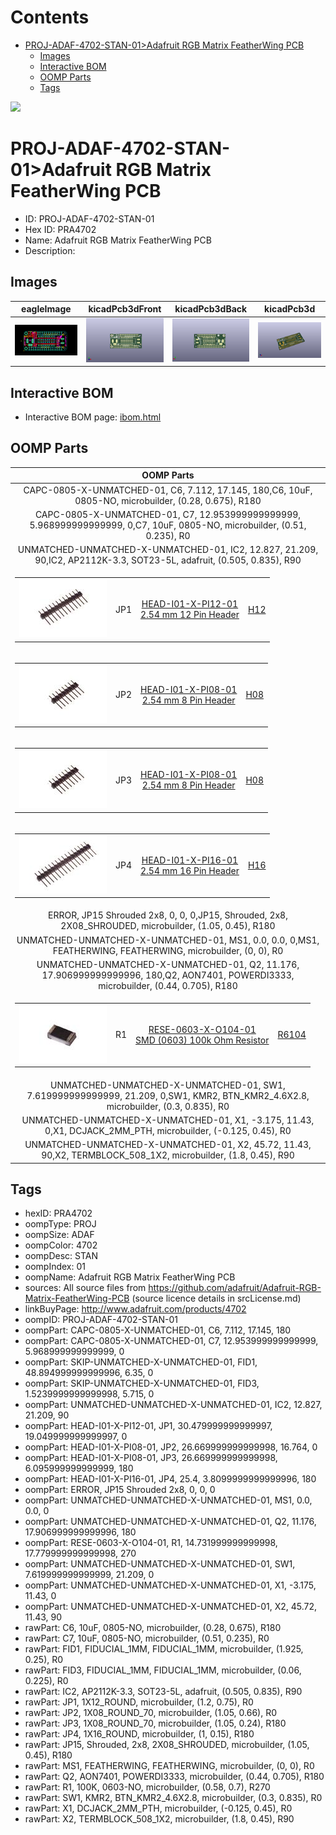 



Contents
========

* [PROJ-ADAF-4702-STAN-01>Adafruit RGB Matrix FeatherWing PCB](#proj-adaf-4702-stan-01adafruit-rgb-matrix-featherwing-pcb)
	* [Images](#images)
	* [Interactive BOM](#interactive-bom)
	* [OOMP Parts](#oomp-parts)
	* [Tags](#tags)
  
![][im]
# PROJ-ADAF-4702-STAN-01>Adafruit RGB Matrix FeatherWing PCB

- ID: PROJ-ADAF-4702-STAN-01
- Hex ID: PRA4702
- Name: Adafruit RGB Matrix FeatherWing PCB
- Description: 

## Images
  
  

|eagleImage|kicadPcb3dFront|kicadPcb3dBack|kicadPcb3d|
| :---: | :---: | :---: | :---: |
|[![eagleImage](eagleImage_140.png)](eagleImage_600.png)|[![kicadPcb3dFront](kicadPcb3dFront_140.png)](kicadPcb3dFront_600.png)|[![kicadPcb3dBack](kicadPcb3dBack_140.png)](kicadPcb3dBack_600.png)|[![kicadPcb3d](kicadPcb3d_140.png)](kicadPcb3d_600.png)|

## Interactive BOM

- Interactive BOM page: [ibom.html](kicad/bom/ibom.html)

## OOMP Parts
  

|OOMP Parts|
| :---: |
|CAPC-0805-X-UNMATCHED-01, C6, 7.112, 17.145, 180,C6, 10uF, 0805-NO, microbuilder, (0.28, 0.675), R180|
|CAPC-0805-X-UNMATCHED-01, C7, 12.953999999999999, 5.968999999999999, 0,C7, 10uF, 0805-NO, microbuilder, (0.51, 0.235), R0|
|UNMATCHED-UNMATCHED-X-UNMATCHED-01, IC2, 12.827, 21.209, 90,IC2, AP2112K-3.3, SOT23-5L, adafruit, (0.505, 0.835), R90|
|<table><tr><td>![HEAD-I01-X-PI12-01](https://raw.githubusercontent.com/oomlout/oomlout_OOMP_parts/main/HEAD-I01-X-PI12-01/image_140.jpg)</td><td> JP1</td><td>[HEAD-I01-X-PI12-01<br>2.54 mm 12 Pin Header](https://github.com/oomlout/oomlout_OOMP_parts/tree/main/HEAD-I01-X-PI12-01/)</td><td>[H12](https://github.com/oomlout/oomlout_OOMP_parts/tree/main/HEAD-I01-X-PI12-01/)</td></tr></table>|
|<table><tr><td>![HEAD-I01-X-PI08-01](https://raw.githubusercontent.com/oomlout/oomlout_OOMP_parts/main/HEAD-I01-X-PI08-01/image_140.jpg)</td><td> JP2</td><td>[HEAD-I01-X-PI08-01<br>2.54 mm 8 Pin Header](https://github.com/oomlout/oomlout_OOMP_parts/tree/main/HEAD-I01-X-PI08-01/)</td><td>[H08](https://github.com/oomlout/oomlout_OOMP_parts/tree/main/HEAD-I01-X-PI08-01/)</td></tr></table>|
|<table><tr><td>![HEAD-I01-X-PI08-01](https://raw.githubusercontent.com/oomlout/oomlout_OOMP_parts/main/HEAD-I01-X-PI08-01/image_140.jpg)</td><td> JP3</td><td>[HEAD-I01-X-PI08-01<br>2.54 mm 8 Pin Header](https://github.com/oomlout/oomlout_OOMP_parts/tree/main/HEAD-I01-X-PI08-01/)</td><td>[H08](https://github.com/oomlout/oomlout_OOMP_parts/tree/main/HEAD-I01-X-PI08-01/)</td></tr></table>|
|<table><tr><td>![HEAD-I01-X-PI16-01](https://raw.githubusercontent.com/oomlout/oomlout_OOMP_parts/main/HEAD-I01-X-PI16-01/image_140.jpg)</td><td> JP4</td><td>[HEAD-I01-X-PI16-01<br>2.54 mm 16 Pin Header](https://github.com/oomlout/oomlout_OOMP_parts/tree/main/HEAD-I01-X-PI16-01/)</td><td>[H16](https://github.com/oomlout/oomlout_OOMP_parts/tree/main/HEAD-I01-X-PI16-01/)</td></tr></table>|
|ERROR, JP15 Shrouded 2x8, 0, 0, 0,JP15, Shrouded, 2x8, 2X08_SHROUDED, microbuilder, (1.05, 0.45), R180|
|UNMATCHED-UNMATCHED-X-UNMATCHED-01, MS1, 0.0, 0.0, 0,MS1, FEATHERWING, FEATHERWING, microbuilder, (0, 0), R0|
|UNMATCHED-UNMATCHED-X-UNMATCHED-01, Q2, 11.176, 17.906999999999996, 180,Q2, AON7401, POWERDI3333, microbuilder, (0.44, 0.705), R180|
|<table><tr><td>![RESE-0603-X-O104-01](https://raw.githubusercontent.com/oomlout/oomlout_OOMP_parts/main/RESE-0603-X-O104-01/image_140.jpg)</td><td> R1</td><td>[RESE-0603-X-O104-01<br>SMD (0603) 100k Ohm Resistor](https://github.com/oomlout/oomlout_OOMP_parts/tree/main/RESE-0603-X-O104-01/)</td><td>[R6104](https://github.com/oomlout/oomlout_OOMP_parts/tree/main/RESE-0603-X-O104-01/)</td></tr></table>|
|UNMATCHED-UNMATCHED-X-UNMATCHED-01, SW1, 7.619999999999999, 21.209, 0,SW1, KMR2, BTN_KMR2_4.6X2.8, microbuilder, (0.3, 0.835), R0|
|UNMATCHED-UNMATCHED-X-UNMATCHED-01, X1, -3.175, 11.43, 0,X1, DCJACK_2MM_PTH, microbuilder, (-0.125, 0.45), R0|
|UNMATCHED-UNMATCHED-X-UNMATCHED-01, X2, 45.72, 11.43, 90,X2, TERMBLOCK_508_1X2, microbuilder, (1.8, 0.45), R90|

## Tags

- hexID: PRA4702
- oompType: PROJ
- oompSize: ADAF
- oompColor: 4702
- oompDesc: STAN
- oompIndex: 01
- oompName: Adafruit RGB Matrix FeatherWing PCB
- sources: All source files from https://github.com/adafruit/Adafruit-RGB-Matrix-FeatherWing-PCB (source licence details in srcLicense.md)
- linkBuyPage: http://www.adafruit.com/products/4702
- oompID: PROJ-ADAF-4702-STAN-01
- oompPart: CAPC-0805-X-UNMATCHED-01, C6, 7.112, 17.145, 180
- oompPart: CAPC-0805-X-UNMATCHED-01, C7, 12.953999999999999, 5.968999999999999, 0
- oompPart: SKIP-UNMATCHED-X-UNMATCHED-01, FID1, 48.894999999999996, 6.35, 0
- oompPart: SKIP-UNMATCHED-X-UNMATCHED-01, FID3, 1.5239999999999998, 5.715, 0
- oompPart: UNMATCHED-UNMATCHED-X-UNMATCHED-01, IC2, 12.827, 21.209, 90
- oompPart: HEAD-I01-X-PI12-01, JP1, 30.479999999999997, 19.049999999999997, 0
- oompPart: HEAD-I01-X-PI08-01, JP2, 26.669999999999998, 16.764, 0
- oompPart: HEAD-I01-X-PI08-01, JP3, 26.669999999999998, 6.095999999999999, 180
- oompPart: HEAD-I01-X-PI16-01, JP4, 25.4, 3.8099999999999996, 180
- oompPart: ERROR, JP15 Shrouded 2x8, 0, 0, 0
- oompPart: UNMATCHED-UNMATCHED-X-UNMATCHED-01, MS1, 0.0, 0.0, 0
- oompPart: UNMATCHED-UNMATCHED-X-UNMATCHED-01, Q2, 11.176, 17.906999999999996, 180
- oompPart: RESE-0603-X-O104-01, R1, 14.731999999999998, 17.779999999999998, 270
- oompPart: UNMATCHED-UNMATCHED-X-UNMATCHED-01, SW1, 7.619999999999999, 21.209, 0
- oompPart: UNMATCHED-UNMATCHED-X-UNMATCHED-01, X1, -3.175, 11.43, 0
- oompPart: UNMATCHED-UNMATCHED-X-UNMATCHED-01, X2, 45.72, 11.43, 90
- rawPart: C6, 10uF, 0805-NO, microbuilder, (0.28, 0.675), R180
- rawPart: C7, 10uF, 0805-NO, microbuilder, (0.51, 0.235), R0
- rawPart: FID1, FIDUCIAL_1MM, FIDUCIAL_1MM, microbuilder, (1.925, 0.25), R0
- rawPart: FID3, FIDUCIAL_1MM, FIDUCIAL_1MM, microbuilder, (0.06, 0.225), R0
- rawPart: IC2, AP2112K-3.3, SOT23-5L, adafruit, (0.505, 0.835), R90
- rawPart: JP1, 1X12_ROUND, microbuilder, (1.2, 0.75), R0
- rawPart: JP2, 1X08_ROUND_70, microbuilder, (1.05, 0.66), R0
- rawPart: JP3, 1X08_ROUND_70, microbuilder, (1.05, 0.24), R180
- rawPart: JP4, 1X16_ROUND, microbuilder, (1, 0.15), R180
- rawPart: JP15, Shrouded, 2x8, 2X08_SHROUDED, microbuilder, (1.05, 0.45), R180
- rawPart: MS1, FEATHERWING, FEATHERWING, microbuilder, (0, 0), R0
- rawPart: Q2, AON7401, POWERDI3333, microbuilder, (0.44, 0.705), R180
- rawPart: R1, 100K, 0603-NO, microbuilder, (0.58, 0.7), R270
- rawPart: SW1, KMR2, BTN_KMR2_4.6X2.8, microbuilder, (0.3, 0.835), R0
- rawPart: X1, DCJACK_2MM_PTH, microbuilder, (-0.125, 0.45), R0
- rawPart: X2, TERMBLOCK_508_1X2, microbuilder, (1.8, 0.45), R90



[im]: kicadPcb3d_450.png
